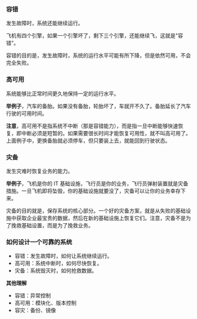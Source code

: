 ### 容错

发生故障时，系统还能继续运行。

飞机有四个引擎，如果一个引擎坏了，剩下三个引擎，还能继续飞，这就是"容错"。

容错的目的是，发生故障时，系统的运行水平可能有所下降，但是依然可用，不会完全失败。

### 高可用

系统能够比正常时间更久地保持一定的运行水平。

**举例子**，汽车的备胎。如果没有备胎，轮胎坏了，车就开不久了。备胎延长了汽车行驶的可用时间。

**注意**，高可用不是指系统不中断（那是容错能力），而是指一旦中断能够快速恢复，即中断必须是短暂的。如果需要很长时间才能恢复可用性，就不叫高可用了。上面例子中，更换备胎就必须停车，但只要装上去，就能回到行驶状态。

### 灾备

发生灾难时恢复业务的能力。

**举例子**，飞机是你的 IT 基础设施，飞行员是你的业务，飞行员弹射装置就是灾备措施。一旦飞机即将坠毁，你的基础设施就要没了，灾备可以让你的业务幸存下来。

灾备的目的就是，保存系统的核心部分。一个好的灾备方案，就是从失败的基础设施中获取企业最宝贵的数据，然后在新的基础设施上恢复它们。注意，灾备不是为了挽救基础设置，而是为了挽救业务。

### 如何设计一个可靠的系统

- 容错：发生故障时，如何让系统继续运行。
- 高可用：系统中断时，如何尽快恢复。
- 灾备：系统毁灭时，如何抢救数据。

**其他理解**

- 容错：异常控制
- 高可用：模块化、版本控制
- 容灾：备份、镜像